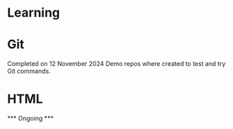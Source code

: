 # Learning

# Git
Completed on 12 November 2024
Demo repos where created to test and try Git commands.

# HTML
*** Ongoing ***
